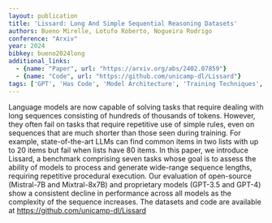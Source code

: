 ```yaml
---
layout: publication
title: 'Lissard: Long And Simple Sequential Reasoning Datasets'
authors: Bueno Mirelle, Lotufo Roberto, Nogueira Rodrigo
conference: "Arxiv"
year: 2024
bibkey: bueno2024long
additional_links:
  - {name: "Paper", url: "https://arxiv.org/abs/2402.07859"}
  - {name: "Code", url: "https://github.com/unicamp-dl/Lissard"}
tags: ['GPT', 'Has Code', 'Model Architecture', 'Training Techniques', 'Uncategorized']
---
```

Language models are now capable of solving tasks that require dealing with
long sequences consisting of hundreds of thousands of tokens. However, they
often fail on tasks that require repetitive use of simple rules, even on
sequences that are much shorter than those seen during training. For example,
state-of-the-art LLMs can find common items in two lists with up to 20 items
but fail when lists have 80 items. In this paper, we introduce Lissard, a
benchmark comprising seven tasks whose goal is to assess the ability of models
to process and generate wide-range sequence lengths, requiring repetitive
procedural execution. Our evaluation of open-source (Mistral-7B and
Mixtral-8x7B) and proprietary models (GPT-3.5 and GPT-4) show a consistent
decline in performance across all models as the complexity of the sequence
increases. The datasets and code are available at
https://github.com/unicamp-dl/Lissard
